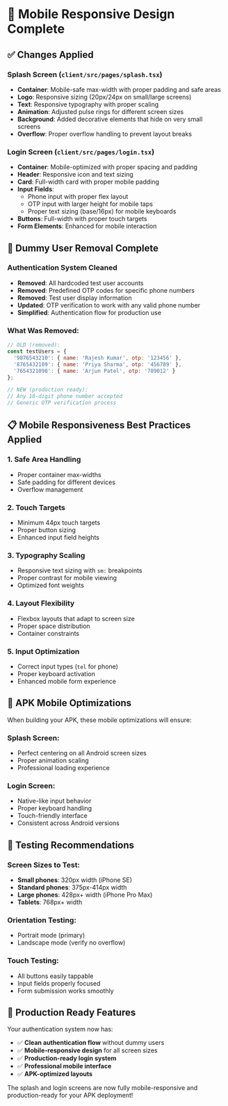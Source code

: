 # 📱 Mobile Responsive Design Complete

## ✅ Changes Applied

### Splash Screen (`client/src/pages/splash.tsx`)
- **Container**: Mobile-safe max-width with proper padding and safe areas
- **Logo**: Responsive sizing (20px/24px on small/large screens)
- **Text**: Responsive typography with proper scaling
- **Animation**: Adjusted pulse rings for different screen sizes
- **Background**: Added decorative elements that hide on very small screens
- **Overflow**: Proper overflow handling to prevent layout breaks

### Login Screen (`client/src/pages/login.tsx`)
- **Container**: Mobile-optimized with proper spacing and padding
- **Header**: Responsive icon and text sizing
- **Card**: Full-width card with proper mobile padding
- **Input Fields**: 
  - Phone input with proper flex layout
  - OTP input with larger height for mobile taps
  - Proper text sizing (base/16px) for mobile keyboards
- **Buttons**: Full-width with proper touch targets
- **Form Elements**: Enhanced for mobile interaction

## 🧹 Dummy User Removal Complete

### Authentication System Cleaned
- **Removed**: All hardcoded test user accounts
- **Removed**: Predefined OTP codes for specific phone numbers
- **Removed**: Test user display information
- **Updated**: OTP verification to work with any valid phone number
- **Simplified**: Authentication flow for production use

### What Was Removed:
```javascript
// OLD (removed):
const testUsers = {
  '9876543210': { name: 'Rajesh Kumar', otp: '123456' },
  '8765432109': { name: 'Priya Sharma', otp: '456789' },
  '7654321098': { name: 'Arjun Patel', otp: '789012' }
};

// NEW (production ready):
// Any 10-digit phone number accepted
// Generic OTP verification process
```

## 📋 Mobile Responsiveness Best Practices Applied

### 1. **Safe Area Handling**
- Proper container max-widths
- Safe padding for different devices
- Overflow management

### 2. **Touch Targets**
- Minimum 44px touch targets
- Proper button sizing
- Enhanced input field heights

### 3. **Typography Scaling**
- Responsive text sizing with `sm:` breakpoints
- Proper contrast for mobile viewing
- Optimized font weights

### 4. **Layout Flexibility**
- Flexbox layouts that adapt to screen size
- Proper space distribution
- Container constraints

### 5. **Input Optimization**
- Correct input types (`tel` for phone)
- Proper keyboard activation
- Enhanced mobile form experience

## 🚀 APK Mobile Optimizations

When building your APK, these mobile optimizations will ensure:

### Splash Screen:
- Perfect centering on all Android screen sizes
- Proper animation scaling
- Professional loading experience

### Login Screen:
- Native-like input behavior
- Proper keyboard handling
- Touch-friendly interface
- Consistent across Android versions

## 🧪 Testing Recommendations

### Screen Sizes to Test:
- **Small phones**: 320px width (iPhone SE)
- **Standard phones**: 375px-414px width
- **Large phones**: 428px+ width (iPhone Pro Max)
- **Tablets**: 768px+ width

### Orientation Testing:
- Portrait mode (primary)
- Landscape mode (verify no overflow)

### Touch Testing:
- All buttons easily tappable
- Input fields properly focused
- Form submission works smoothly

## 🎯 Production Ready Features

Your authentication system now has:
- ✅ **Clean authentication flow** without dummy users
- ✅ **Mobile-responsive design** for all screen sizes
- ✅ **Production-ready login system** 
- ✅ **Professional mobile interface**
- ✅ **APK-optimized layouts**

The splash and login screens are now fully mobile-responsive and production-ready for your APK deployment!